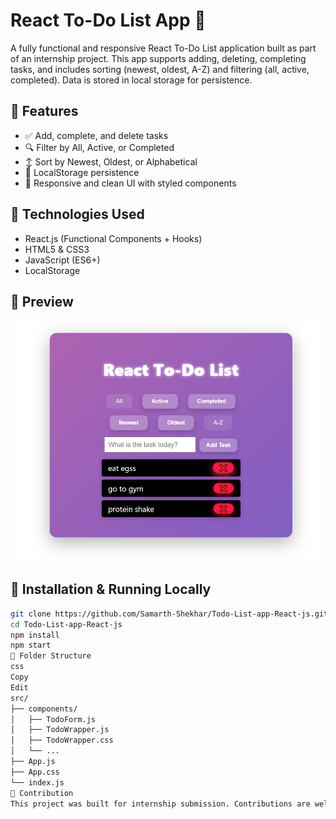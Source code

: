 # React To-Do List App 📝

A fully functional and responsive React To-Do List application built as part of an internship project. This app supports adding, deleting, completing tasks, and includes sorting (newest, oldest, A-Z) and filtering (all, active, completed). Data is stored in local storage for persistence.

## 🔧 Features

- ✅ Add, complete, and delete tasks
- 🔍 Filter by All, Active, or Completed
- ↕️ Sort by Newest, Oldest, or Alphabetical
- 💾 LocalStorage persistence
- 📱 Responsive and clean UI with styled components

## 🚀 Technologies Used

- React.js (Functional Components + Hooks)
- HTML5 & CSS3
- JavaScript (ES6+)
- LocalStorage

## 📸 Preview

![App Screenshot](./screenshot.png)

## 📂 Installation & Running Locally

```bash
git clone https://github.com/Samarth-Shekhar/Todo-List-app-React-js.git
cd Todo-List-app-React-js
npm install
npm start
📑 Folder Structure
css
Copy
Edit
src/
├── components/
│   ├── TodoForm.js
│   ├── TodoWrapper.js
│   ├── TodoWrapper.css
│   └── ...
├── App.js
├── App.css
└── index.js
🤝 Contribution
This project was built for internship submission. Contributions are welcome for improvements.
